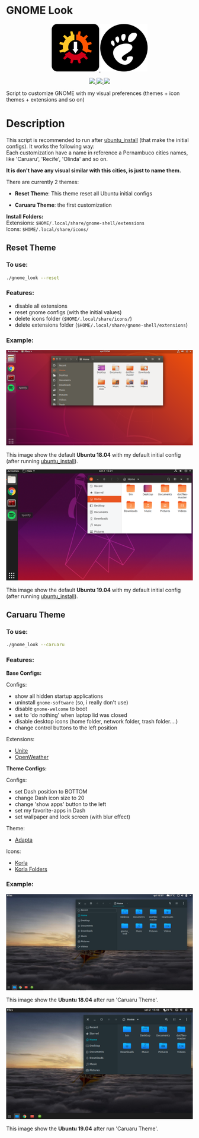 # GNOME Look

<p align="center">
  <a href="https://github.com/linux-ricing-project/ubuntu_install">
    <img src="images/ubuntu_install_logo_128px.png" alt="ubuntu_install">
  </a>
  <img src="images/gnome_icons_128px.png" alt="ubuntu_install">
</p>

<p align="center">
  <a href="https://img.shields.io/badge/ubuntu-18.04-E95420.svg">
    <img src="https://img.shields.io/badge/ubuntu-18.04-E95420.svg">
  </a>
  <a href="https://img.shields.io/badge/ubuntu-19.04-77216F.svg">
    <img src="https://img.shields.io/badge/ubuntu-19.04-77216F.svg">
  </a>
  <a href="https://img.shields.io/badge/language-shell-43A047.svg">
    <img src="https://img.shields.io/badge/language-shell-43A047.svg">
  </a>
</p>

Script to customize GNOME with my visual preferences (themes + icon themes + extensions and so on)

# Description

This script is recommended to run after [ubuntu_install](https://github.com/linux-ricing-project/ubuntu_install) (that make the initial configs). It works the following way:  
Each customization have a name in reference a Pernambuco cities names, like 'Caruaru', 'Recife', 'Olinda' and so on.

**It is don't have any visual similar with this cities, is just to name them.**

There are currently 2 themes:
- **Reset Theme**: This theme reset all Ubuntu initial configs

- **Caruaru Theme**: the first customization

**Install Folders:**  
Extensions: ```$HOME/.local/share/gnome-shell/extensions```  
Icons: ```$HOME/.local/share/icons/```

## Reset Theme

### To use:
```bash
./gnome_look --reset
```
### Features:
- disable all extensions
- reset gnome configs (with the initial values)
- delete icons folder (`$HOME/.local/share/icons/`)
- delete extensions folder (`$HOME/.local/share/gnome-shell/extensions`)

### Example:


<img src="images/reset_theme_18.04_screenshot.png"/>

This image show the default **Ubuntu 18.04** with my default initial config (after running [ubuntu_install](https://github.com/linux-ricing-project/ubuntu_install)).

<img src="images/reset_theme_19.04_screenshot.png"/>

This image show the default **Ubuntu 19.04** with my default initial config (after running [ubuntu_install](https://github.com/linux-ricing-project/ubuntu_install)).

## Caruaru Theme

### To use:
```bash
./gnome_look --caruaru
```

### Features:

**Base Configs:**

Configs:
- show all hidden startup applications
- uninstall `gnome-software` (so, i really don't use)
- disable `gnome-welcome` to boot
- set to 'do nothing' when laptop lid was closed
- disable desktop icons (home folder, network folder, trash folder....)
- change control buttons to the left position

Extensions:
- [Unite](https://github.com/hardpixel/unite-shell)
- [OpenWeather](https://extensions.gnome.org/extension/750/openweather/)

**Theme Configs:**

  Configs:
  - set Dash position to BOTTOM
  - change Dash icon size to 20
  - change 'show apps' button to the left
  - set my favorite-apps in Dash
  - set wallpaper and lock screen (with blur effect)

  Theme:
  - [Adapta](https://github.com/adapta-project/adapta-gtk-theme)

  Icons:
  - [Korla](https://github.com/bikass/korla)
  - [Korla Folders](https://github.com/bikass/korla-folders)


### Example:


<img src="images/caruaru_theme_18.04_screenshot.png"/>

This image show the **Ubuntu 18.04** after run 'Caruaru Theme'.

<img src="images/caruaru_theme_19.04_screenshot.png"/>

This image show the **Ubuntu 19.04** after run 'Caruaru Theme'.
